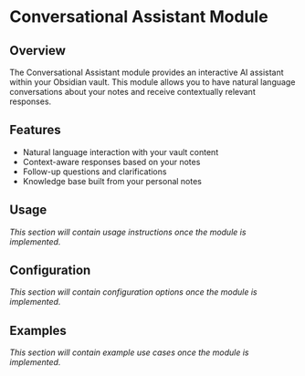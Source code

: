 # Conversational Assistant Module

## Overview
The Conversational Assistant module provides an interactive AI assistant within your Obsidian vault. This module allows you to have natural language conversations about your notes and receive contextually relevant responses.

## Features
- Natural language interaction with your vault content
- Context-aware responses based on your notes
- Follow-up questions and clarifications
- Knowledge base built from your personal notes

## Usage
*This section will contain usage instructions once the module is implemented.*

## Configuration
*This section will contain configuration options once the module is implemented.*

## Examples
*This section will contain example use cases once the module is implemented.*